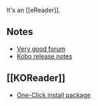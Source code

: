 It's an [[eReader]].
## Notes
* [Very good forum](https://www.mobileread.com/forums/forumdisplay.php?s=673a4e8a78a868a2bfa7218409e1fbec&f=223)
* [Kobo release notes](https://wiki.mobileread.com/wiki/Kobo_Firmware_Releases)
## [[KOReader]]
* [One-Click install package](https://www.mobileread.com/forums/showthread.php?t=314220)